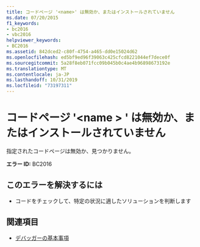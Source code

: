```yaml
---
title: コードページ '<name>' は無効か、またはインストールされていません
ms.date: 07/20/2015
f1_keywords:
- bc2016
- vbc2016
helpviewer_keywords:
- BC2016
ms.assetid: 842dced2-c80f-4754-a465-dd0e15024d62
ms.openlocfilehash: ed5bf9ed96f39063c425cfcd8221044ef7dece0f
ms.sourcegitcommit: 5a28f8eb071fcc09b045b0c4ae4b96898673192e
ms.translationtype: MT
ms.contentlocale: ja-JP
ms.lasthandoff: 10/31/2019
ms.locfileid: "73197311"
---
```

# <a name="codepage-name-is-invalid-or-not-installed"></a>コードページ '\<name > ' は無効か、またはインストールされていません
指定されたコードページは無効か、見つかりません。  
  
 **エラー ID:** BC2016  
  
## <a name="to-correct-this-error"></a>このエラーを解決するには  
  
- コードをチェックして、特定の状況に適したソリューションを判断します  
  
## <a name="see-also"></a>関連項目

- [デバッガーの基本事項](/visualstudio/debugger/debugger-feature-tour)

